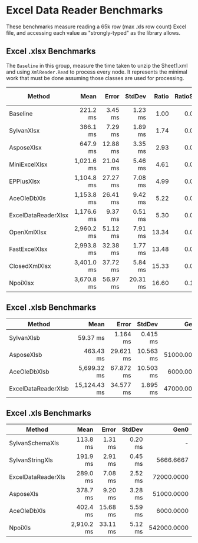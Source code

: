# Excel Data Reader Benchmarks

These benchmarks measure reading a 65k row (max .xls row count) Excel file, and accessing each value as "strongly-typed" as the library allows.

## Excel .xlsx Benchmarks

The `Baseline` in this group, measure the time taken to unzip the Sheet1.xml and using `XmlReader.Read` to process every node.
It represents the minimal work that must be done assuming those classes are used for processing.

|              Method |       Mean |    Error |   StdDev | Ratio | RatioSD |        Gen0 |        Gen1 |      Gen2 |     Allocated | Alloc Ratio |
|-------------------- |-----------:|---------:|---------:|------:|--------:|------------:|------------:|----------:|--------------:|------------:|
|            Baseline |   221.2 ms |  3.45 ms |  1.23 ms |  1.00 |    0.00 |           - |           - |         - |     242.84 KB |        1.00 |
|          SylvanXlsx |   386.1 ms |  7.29 ms |  1.89 ms |  1.74 |    0.02 |           - |           - |         - |     647.92 KB |        2.67 |
|          AsposeXlsx |   647.9 ms | 12.88 ms |  3.35 ms |  2.93 |    0.01 |  39000.0000 |  10000.0000 | 2000.0000 |  181630.64 KB |      747.94 |
|       MiniExcelXlsx | 1,021.6 ms | 21.04 ms |  5.46 ms |  4.61 |    0.05 | 178000.0000 |           - |         - |  729449.88 KB |    3,003.82 |
|          EPPlusXlsx | 1,104.8 ms | 27.27 ms |  7.08 ms |  4.99 |    0.03 |  63000.0000 |  16000.0000 | 3000.0000 |  417544.98 KB |    1,719.42 |
|         AceOleDbXls | 1,153.8 ms | 26.41 ms |  9.42 ms |  5.22 |    0.06 |   6000.0000 |           - |         - |    27033.4 KB |      111.32 |
| ExcelDataReaderXlsx | 1,176.6 ms |  9.37 ms |  0.51 ms |  5.30 |    0.02 | 108000.0000 |           - |         - |  441878.33 KB |    1,819.62 |
|         OpenXmlXlsx | 2,960.2 ms | 51.12 ms |  7.91 ms | 13.34 |    0.06 |  87000.0000 |  46000.0000 | 5000.0000 |  502459.98 KB |    2,069.09 |
|       FastExcelXlsx | 2,993.8 ms | 32.38 ms |  1.77 ms | 13.48 |    0.05 | 293000.0000 |  26000.0000 | 2000.0000 | 1290381.01 KB |    5,313.69 |
|       ClosedXmlXlsx | 3,401.0 ms | 37.72 ms |  5.84 ms | 15.33 |    0.06 | 159000.0000 |  46000.0000 | 5000.0000 |  953141.31 KB |    3,924.96 |
|            NpoiXlsx | 3,670.8 ms | 56.97 ms | 20.31 ms | 16.60 |    0.17 | 279000.0000 | 104000.0000 | 5000.0000 | 1564250.52 KB |    6,441.46 |

## Excel .xlsb Benchmarks

|              Method |         Mean |     Error |    StdDev |       Gen0 |       Gen1 |      Gen2 |    Allocated |
|-------------------- |-------------:|----------:|----------:|-----------:|-----------:|----------:|-------------:|
|          SylvanXlsb |     59.37 ms |  1.164 ms |  0.415 ms |          - |          - |         - |    341.46 KB |
|          AsposeXlsb |    463.43 ms | 29.621 ms | 10.563 ms | 51000.0000 | 13000.0000 | 3000.0000 | 247251.47 KB |
|        AceOleDbXlsb |  5,699.32 ms | 67.872 ms | 10.503 ms |  6000.0000 |          - |         - |   27033.4 KB |
| ExcelDataReaderXlsb | 15,124.43 ms | 34.577 ms |  1.895 ms | 47000.0000 |  1000.0000 |         - |  193105.3 KB |

## Excel .xls Benchmarks

|             Method |       Mean |    Error |  StdDev |        Gen0 |        Gen1 |      Gen2 |     Allocated |
|------------------- |-----------:|---------:|--------:|------------:|------------:|----------:|--------------:|
|    SylvanSchemaXls |   113.8 ms |  1.31 ms | 0.20 ms |           - |           - |         - |     585.11 KB |
|    SylvanStringXls |   191.9 ms |  2.91 ms | 0.45 ms |   5666.6667 |           - |         - |   23961.39 KB |
| ExcelDataReaderXls |   289.0 ms |  7.08 ms | 2.52 ms |  72000.0000 |   5000.0000 |  500.0000 |  323457.86 KB |
|          AsposeXls |   378.7 ms |  9.20 ms | 3.28 ms |  51000.0000 |  12000.0000 | 2000.0000 |  257592.49 KB |
|        AceOleDbXls |   402.4 ms | 15.68 ms | 5.59 ms |   6000.0000 |           - |         - |    27033.4 KB |
|            NpoiXls | 2,910.2 ms | 33.11 ms | 5.12 ms | 542000.0000 | 146000.0000 | 4000.0000 | 2385395.24 KB |